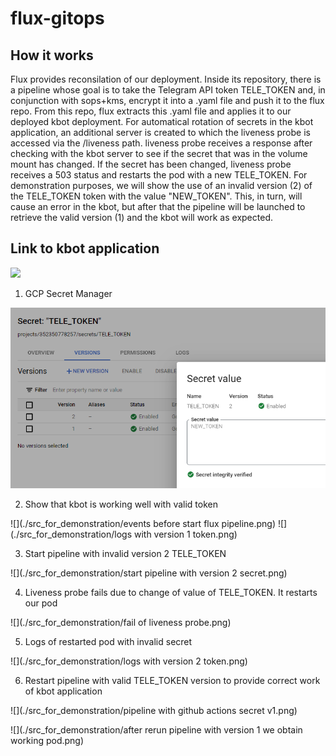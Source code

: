 # flux-gitops
## How it works
Flux provides reconsilation of our deployment. Inside its repository, there is a pipeline whose goal is to take the Telegram API token TELE_TOKEN and, in conjunction with sops+kms, encrypt it into a .yaml file and push it to the flux repo. From this repo, flux extracts this .yaml file and applies it to our deployed kbot deployment. For automatical rotation of secrets in the kbot application, an additional server is created to which the liveness probe is accessed via the /liveness path. liveness probe receives a response after checking with the kbot server to see if the secret that was in the volume mount has changed. If the secret has been changed, liveness probe receives a 503 status and restarts the pod with a new TELE_TOKEN. For demonstration purposes, we will show the use of an invalid version (2) of the TELE_TOKEN token with the value "NEW_TOKEN". This, in turn, will cause an error in the kbot, but after that the pipeline will be launched to retrieve the valid version (1) and the kbot will work as expected.

## Link to kbot application

![](https://github.com/vitalibit/kbot)

1. GCP Secret Manager

![](./src_for_demonstration/secrets_folder.png)

2. Show that kbot is working well with valid token

![](./src_for_demonstration/events before start flux pipeline.png)
![](./src_for_demonstration/logs with version 1 token.png)

3. Start pipeline with invalid version 2 TELE_TOKEN

![](./src_for_demonstration/start pipeline with version 2 secret.png)

4. Liveness probe fails due to change of value of TELE_TOKEN. It restarts our pod

![](./src_for_demonstration/fail of liveness probe.png)

5. Logs of restarted pod with invalid secret

![](./src_for_demonstration/logs with version 2 token.png)

6. Restart pipeline with valid TELE_TOKEN version to provide correct work of kbot application

![](./src_for_demonstration/pipeline with github actions secret v1.png)

![](./src_for_demonstration/after rerun pipeline with version 1 we obtain working pod.png)
